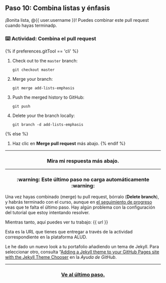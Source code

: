 ## Paso 10: Combina listas y énfasis

¡Bonita lista, @{{ user.username }}! Puedes combinar este pull request cuando hayas terminadp.

### :keyboard: Actividad: Combina el pull request

{% if preferences.gitTool == 'cli' %}
1. Check out to the `master` branch:
    ```shell
    git checkout master
    ```
2. Merge your branch:
    ```shell
    git merge add-lists-emphasis
    ```
3. Push the merged history to GitHub:
    ```shell
    git push
    ```
4. Delete your the branch locally:
    ```shell
    git branch -d add-lists-emphasis
    ```
{% else %}
1. Haz clic en **Merge pull request** más abajo.
{% endif %}

<hr>
<h3 align="center">Mira mi respuesta más abajo.</h3>

<!-- delete from here after successful config of course -->
<hr>
<h3 align="center">:warning: Este último paso no carga automáticamente :warning: </h3>

Una vez hayas combinado (merge) tu pull request, bórralo (**Delete branch**), y habrás terminado con el curso, aunque en [el seguimiento de progreso](https://lab.github.com/DeustoPWEB2019/comunicar-usando-markdown) veas que te falta el último paso. Hay algún problema con la configuración del tutorial que estoy intentando resolver.

Mientras tanto, aquí puedes ver tu trabajo: {{ url }}

Esta es la URL que tienes que entregar a través de la actividad correspondiente en la plataforma ALUD.

Le he dado un nuevo look a tu portafolio añadiendo un tema de Jekyll. Para seleccionar otro, consulta “[Adding a Jekyll theme to your GitHub Pages site with the Jekyll Theme Chooser](https://help.github.com/articles/adding-a-jekyll-theme-to-your-github-pages-site-with-the-jekyll-theme-chooser/) en la *Ayuda de GitHub*.

<hr>
<h3 align="center"><a href="{{ issueUrl }}">Ve al último paso.</a></h3>




